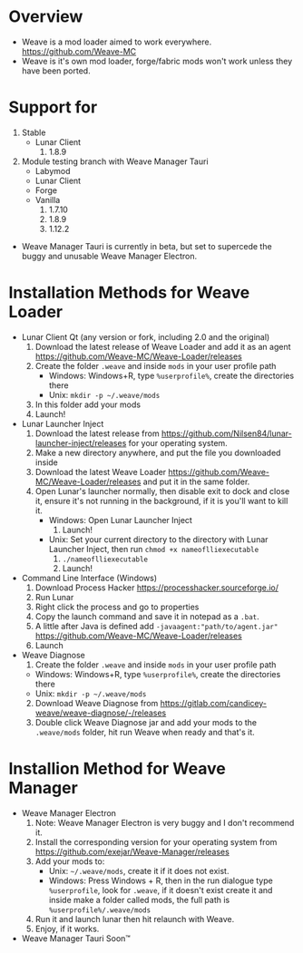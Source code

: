 # Overview
- Weave is a mod loader aimed to work everywhere. https://github.com/Weave-MC
- Weave is it's own mod loader, forge/fabric mods won't work unless they have been ported.
# Support for
1. Stable
   - Lunar Client
     1. 1.8.9
2. Module testing branch with Weave Manager Tauri
   - Labymod
   - Lunar Client
   - Forge
   - Vanilla
     1. 1.7.10
     2. 1.8.9
     3. 1.12.2
- Weave Manager Tauri is currently in beta, but set to supercede the buggy and unusable Weave Manager Electron.
# Installation Methods for Weave Loader
- Lunar Client Qt (any version or fork, including 2.0 and the original)
  1. Download the latest release of Weave Loader and add it as an agent https://github.com/Weave-MC/Weave-Loader/releases
  2. Create the folder `.weave` and inside `mods` in your user profile path
     - Windows: Windows+R, type `%userprofile%`, create the directories there
     - Unix: `mkdir -p ~/.weave/mods`
  3. In this folder add your mods
  4. Launch!
- Lunar Launcher Inject
  1. Download the latest release from https://github.com/Nilsen84/lunar-launcher-inject/releases for your operating system.
  2. Make a new directory anywhere, and put the file you downloaded inside
  3. Download the latest Weave Loader https://github.com/Weave-MC/Weave-Loader/releases and put it in the same folder.
  5. Open Lunar's launcher normally, then disable exit to dock and close it, ensure it's not running in the background, if it is you'll want to kill it.
     - Windows: Open Lunar Launcher Inject
       1. Launch!
     - Unix: Set your current directory to the directory with Lunar Launcher Inject, then run `chmod +x nameoflliexecutable`
       1. `./nameoflliexecutable`
       2. Launch!
- Command Line Interface (Windows)
  1. Download Process Hacker https://processhacker.sourceforge.io/
  2. Run Lunar
  3. Right click the process and go to properties
  4. Copy the launch command and save it in notepad as a `.bat`.
  5. A little after Java is defined add `-javaagent:"path/to/agent.jar"` https://github.com/Weave-MC/Weave-Loader/releases
  6. Launch
 - Weave Diagnose
   1. Create the folder `.weave` and inside `mods` in your user profile path
     - Windows: Windows+R, type `%userprofile%`, create the directories there
     - Unix: `mkdir -p ~/.weave/mods`
   2. Download Weave Diagnose from https://gitlab.com/candicey-weave/weave-diagnose/-/releases
   3. Double click Weave Diagnose jar and add your mods to the `.weave/mods` folder, hit run Weave when ready and that's it.
# Installion Method for Weave Manager
- Weave Manager Electron
  1. Note: Weave Manager Electron is very buggy and I don't recommend it.
  2. Install the corresponding version for your operating system from https://github.com/exejar/Weave-Manager/releases
  3. Add your mods to:
     - Unix: `~/.weave/mods`, create it if it does not exist.
     - Windows: Press Windows + R, then in the run dialogue type `%userprofile`, look for `.weave`, if it doesn't exist create it and inside make a folder called mods, the full path is `%userprofile%/.weave/mods`
  4. Run it and launch lunar then hit relaunch with Weave.
  5. Enjoy, if it works.
- Weave Manager Tauri
  Soon™
